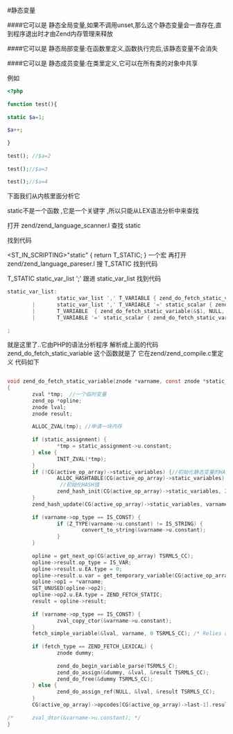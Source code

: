 #静态变量

####它可以是 静态全局变量,如果不调用unset,那么这个静态变量会一直存在,直到程序退出时才由Zend内存管理来释放

####它可以是 静态局部变量:在函数里定义,函数执行完后,该静态变量不会消失

####它可以是 静态成员变量:在类里定义,它可以在所有类的对象中共享

例如


```php
<?php
 
function test(){
 
static $a=1;
 
$a++;
 
}
 
test(); //$a=2
 
test();//$a=3
 
test();//$a=4

```


下面我们从内核里面分析它

static不是一个函数 ,它是一个关键字 ,所以只能从LEX语法分析中来查找

打开 zend/zend_language_scanner.l 查找 static

找到代码

<ST_IN_SCRIPTING>"static" {
        return T_STATIC;
}
      一个宏
再打开 zend/zend_language_pareser.l
搜 T_STATIC
找到代码


T_STATIC static_var_list ';'
跟进 static_var_list
找到代码

```C
static_var_list:
                static_var_list ',' T_VARIABLE { zend_do_fetch_static_variable(&$3, NULL, ZEND_FETCH_STATIC TSRMLS_CC); }
        |       static_var_list ',' T_VARIABLE '=' static_scalar { zend_do_fetch_static_variable(&$3, &$5, ZEND_FETCH_STATIC TSRMLS_CC); }
        |       T_VARIABLE  { zend_do_fetch_static_variable(&$1, NULL, ZEND_FETCH_STATIC TSRMLS_CC); }
        |       T_VARIABLE '=' static_scalar { zend_do_fetch_static_variable(&$1, &$3, ZEND_FETCH_STATIC TSRMLS_CC); }
 
;
```

就是这里了..它由PHP的语法分析程序 解析成上面的代码
zend_do_fetch_static_variable 这个函数就是了
它在zend/zend_compile.c里定义
代码如下

```C

void zend_do_fetch_static_variable(znode *varname, const znode *static_assignment, int fetch_type TSRMLS_DC)
{
        zval *tmp;  //一个临时变量
        zend_op *opline;
        znode lval;
        znode result;
 
        ALLOC_ZVAL(tmp); //申请一块内存
 
        if (static_assignment) {
                *tmp = static_assignment->u.constant;
        } else {
                INIT_ZVAL(*tmp);
        }
        if (!CG(active_op_array)->static_variables) {//初始化静态变量的HASH 键值
                ALLOC_HASHTABLE(CG(active_op_array)->static_variables);
                 //初始化HASH值
                zend_hash_init(CG(active_op_array)->static_variables, 2, NULL, ZVAL_PTR_DTOR, 0);
        }
        zend_hash_update(CG(active_op_array)->static_variables, varname->u.constant.value.str.val, varname->u.constant.value.str.len+1, &tmp, sizeof(zval *), NULL);
 
        if (varname->op_type == IS_CONST) {
                if (Z_TYPE(varname->u.constant) != IS_STRING) {
                        convert_to_string(&varname->u.constant);
                }
        }
 
        opline = get_next_op(CG(active_op_array) TSRMLS_CC);
        opline->result.op_type = IS_VAR;
        opline->result.u.EA.type = 0;
        opline->result.u.var = get_temporary_variable(CG(active_op_array));
        opline->op1 = *varname;
        SET_UNUSED(opline->op2);
        opline->op2.u.EA.type = ZEND_FETCH_STATIC;
        result = opline->result;
 
        if (varname->op_type == IS_CONST) {
                zval_copy_ctor(&varname->u.constant);
        }
        fetch_simple_variable(&lval, varname, 0 TSRMLS_CC); /* Relies on the fact that the default fetch is BP_VAR_W */
 
        if (fetch_type == ZEND_FETCH_LEXICAL) {
                znode dummy;
 
                zend_do_begin_variable_parse(TSRMLS_C);
                zend_do_assign(&dummy, &lval, &result TSRMLS_CC);
                zend_do_free(&dummy TSRMLS_CC);
        } else {
                zend_do_assign_ref(NULL, &lval, &result TSRMLS_CC);
        }
        CG(active_op_array)->opcodes[CG(active_op_array)->last-1].result.u.EA.type |= EXT_TYPE_UNUSED;
 
/*      zval_dtor(&varname->u.constant); */
}

```